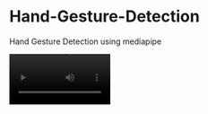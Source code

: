 # Hand-Gesture-Detection
Hand Gesture Detection using mediapipe

<video src='https://github.com/Akhil-Tony/Hand-Gesture-Detection/blob/master/preview.mp4' width=180/>

<video width="320" height="240" controls>
  <source src="https://github.com/Akhil-Tony/Hand-Gesture-Detection/blob/master/preview.mp4" type="video/mp4">
</video>
